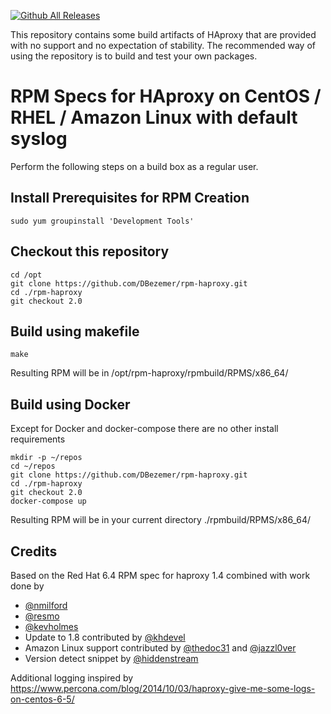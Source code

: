 [![Github All Releases](https://img.shields.io/github/downloads/DBezemer/rpm-haproxy/total.svg)](https://github.com/DBezemer/rpm-haproxy/releases)

This repository contains some build artifacts of HAproxy that are provided with no support and no expectation of stability.
The recommended way of using the repository is to build and test your own packages.

# RPM Specs for HAproxy on CentOS / RHEL / Amazon Linux with default syslog

Perform the following steps on a build box as a regular user.

## Install Prerequisites for RPM Creation

    sudo yum groupinstall 'Development Tools'

## Checkout this repository

    cd /opt
    git clone https://github.com/DBezemer/rpm-haproxy.git 
    cd ./rpm-haproxy
    git checkout 2.0

## Build using makefile
    make
    
Resulting RPM will be in /opt/rpm-haproxy/rpmbuild/RPMS/x86_64/

## Build using Docker
Except for Docker and docker-compose there are no other install requirements

    mkdir -p ~/repos
    cd ~/repos
    git clone https://github.com/DBezemer/rpm-haproxy.git 
    cd ./rpm-haproxy
    git checkout 2.0
    docker-compose up
    
Resulting RPM will be in your current directory ./rpmbuild/RPMS/x86_64/

## Credits

Based on the Red Hat 6.4 RPM spec for haproxy 1.4 combined with work done by 
- [@nmilford](https://www.github.com/nmilford)
- [@resmo](https://www.github.com/resmo) 
- [@kevholmes](https://www.github.com/kevholmes)
- Update to 1.8 contributed by [@khdevel](https://github.com/khdevel)
- Amazon Linux support contributed by [@thedoc31](https://github.com/thedoc31) and [@jazzl0ver](https://github.com/jazzl0ver)
- Version detect snippet by [@hiddenstream](https://github.com/hiddenstream)

Additional logging inspired by https://www.percona.com/blog/2014/10/03/haproxy-give-me-some-logs-on-centos-6-5/
